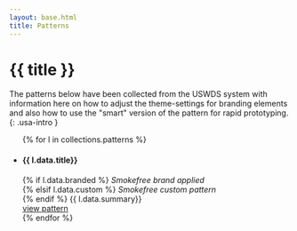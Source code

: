```yaml
---
layout: base.html
title: Patterns
---
```

<div class="grid-container">

# {{ title }}

The patterns below have been collected from the USWDS system with information here on how to adjust the theme-settings for branding elements and also how to use the "smart" version of the pattern for rapid prototyping.
{: .usa-intro }

<ul class="usa-card-group">
  {% for l in collections.patterns %}
    <li class="usa-card tablet-lg:grid-col-6 widescreen:grid-col-3">
      <div class="usa-card__container">
      <div class="usa-card__body">
        <h4 class="usa-card__heading">{{ l.data.title}}</h4>
        {% if l.data.branded %} <i class="text-accent-warm-dark">Smokefree brand applied</i><br>
        {% elsif l.data.custom %} <i class="text-accent-cool-darker">Smokefree custom pattern</i><br> {% endif %}
        {{ l.data.summary}}
      </div>
      <div class="usa-card__footer">
        <a href="{{ l.url }}" class="usa-button">view pattern</a>
      </div>
      </div>
    </li>
  {% endfor %}
</ul>

</div>